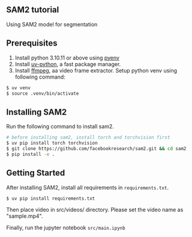## SAM2 tutorial
Using SAM2 model for segmentation

## Prerequisites
1. Install python 3.10.11 or above using [pyenv](https://github.com/pyenv/pyenv)
2. Install [uv-python](https://github.com/astral-sh/uv), a fast package manager.
3. Install [ffmpeg](https://github.com/FFmpeg/FFmpeg), aa video frame extractor.
Setup python venv using following command:
```sh
$ uv venv
$ source .venv/bin/activate
```

## Installing SAM2
Run the following command to install sam2.
```sh
# before installing sam2, install torch and torchvision first
$ uv pip install torch torchvision
$ git clone https://github.com/facebookresearch/sam2.git && cd sam2
$ pip install -e .
```

## Getting Started
After installing SAM2, install all requirements in `requirements.txt`.
```sh
$ uv pip install requirements.txt
```

Then place video in src/videos/ directory. Please set the video name as "sample.mp4".

Finally, run the jupyter notebook `src/main.ipynb`

